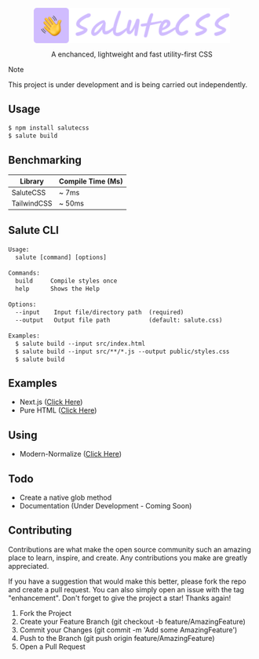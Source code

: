 <p align="center"><img src="./assets/logo.png" width="400" align="center" /></p>
<p align="center">A enchanced, lightweight and fast utility-first CSS</p>

> [!NOTE]
> This project is under development and is being carried out independently.

## Usage
```shell
$ npm install salutecss
$ salute build
```

## Benchmarking
| Library | Compile Time (Ms) |
| ------- | ------- |
| SaluteCSS | ~ 7ms |
| TailwindCSS | ~ 50ms |

## Salute CLI
```shell
Usage:
  salute [command] [options]

Commands:
  build     Compile styles once
  help      Shows the Help

Options:
  --input    Input file/directory path  (required)
  --output   Output file path           (default: salute.css)

Examples:
  $ salute build --input src/index.html
  $ salute build --input src/**/*.js --output public/styles.css
  $ salute build
```

## Examples
- Next.js ([Click Here](./examples/next.js))
- Pure HTML ([Click Here](./examples/pure_html))

## Using
- Modern-Normalize ([Click Here](https://github.com/sindresorhus/modern-normalize))

## Todo
- Create a native glob method
- Documentation (Under Development - Coming Soon)

## Contributing
Contributions are what make the open source community such an amazing place to learn, inspire, and create. Any contributions you make are greatly appreciated.

If you have a suggestion that would make this better, please fork the repo and create a pull request. You can also simply open an issue with the tag "enhancement". Don't forget to give the project a star! Thanks again!

1. Fork the Project
2. Create your Feature Branch (git checkout -b feature/AmazingFeature)
3. Commit your Changes (git commit -m 'Add some AmazingFeature')
4. Push to the Branch (git push origin feature/AmazingFeature)
5. Open a Pull Request
